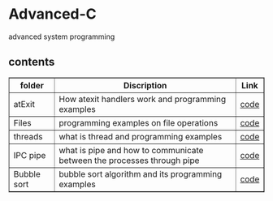 # Advanced-C
advanced system programming


<h2>contents</h2>

<table style="width:100%" border="1px solid black">
<tr>
<th>folder</th>
<th>Discription</th>
<th>Link</th>
</tr>
<tr>
<td>atExit</td>
<td>How atexit handlers work and programming examples</td>
<td><a href="https://github.com/lakshminarayana8522/Advanced-C/tree/main/atExit">code</a></td>
</tr>
<tr>
<td>Files</td>
<td>programming examples on file operations</td>
<td><a href="https://github.com/lakshminarayana8522/Advanced-C/tree/main/files">code</a></td>
</tr>

<tr>
<td>threads</td>
<td>what is thread and programming examples</td>
<td><a href="https://github.com/lakshminarayana8522/Advanced-C/tree/main/threads">code</a></td>
</tr>

<tr>
<td>IPC pipe</td>
<td>what is pipe and how to communicate between the processes through pipe</td>
<td><a href="https://github.com/lakshminarayana8522/Advanced-C/tree/main/IPCPipe">code</a></td>
</tr>
<tr>
<td>Bubble sort</td>
<td>bubble sort algorithm and its programming examples</td>
<td><a href="https://github.com/lakshminarayana8522/Advanced-C/tree/main/bubblesort">code</a></td>
</table>

